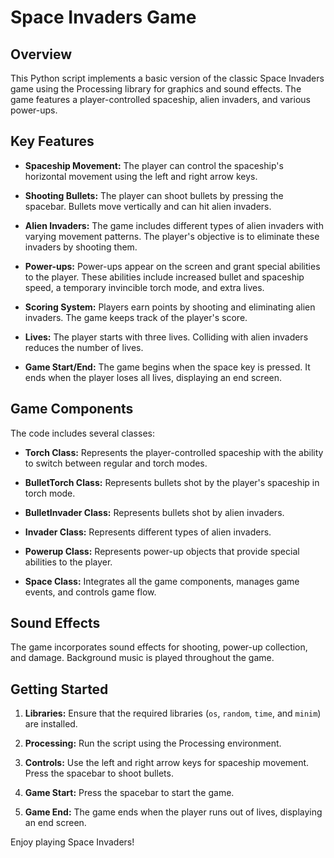 # Space Invaders Game

## Overview

This Python script implements a basic version of the classic Space Invaders game using the Processing library for graphics and sound effects. The game features a player-controlled spaceship, alien invaders, and various power-ups.

## Key Features

- **Spaceship Movement:** The player can control the spaceship's horizontal movement using the left and right arrow keys.

- **Shooting Bullets:** The player can shoot bullets by pressing the spacebar. Bullets move vertically and can hit alien invaders.

- **Alien Invaders:** The game includes different types of alien invaders with varying movement patterns. The player's objective is to eliminate these invaders by shooting them.

- **Power-ups:** Power-ups appear on the screen and grant special abilities to the player. These abilities include increased bullet and spaceship speed, a temporary invincible torch mode, and extra lives.

- **Scoring System:** Players earn points by shooting and eliminating alien invaders. The game keeps track of the player's score.

- **Lives:** The player starts with three lives. Colliding with alien invaders reduces the number of lives.

- **Game Start/End:** The game begins when the space key is pressed. It ends when the player loses all lives, displaying an end screen.

## Game Components

The code includes several classes:

- **Torch Class:** Represents the player-controlled spaceship with the ability to switch between regular and torch modes.

- **BulletTorch Class:** Represents bullets shot by the player's spaceship in torch mode.

- **BulletInvader Class:** Represents bullets shot by alien invaders.

- **Invader Class:** Represents different types of alien invaders.

- **Powerup Class:** Represents power-up objects that provide special abilities to the player.

- **Space Class:** Integrates all the game components, manages game events, and controls game flow.

## Sound Effects

The game incorporates sound effects for shooting, power-up collection, and damage. Background music is played throughout the game.

## Getting Started

1. **Libraries:** Ensure that the required libraries (`os`, `random`, `time`, and `minim`) are installed.

2. **Processing:** Run the script using the Processing environment.

3. **Controls:** Use the left and right arrow keys for spaceship movement. Press the spacebar to shoot bullets.

4. **Game Start:** Press the spacebar to start the game.

5. **Game End:** The game ends when the player runs out of lives, displaying an end screen.

Enjoy playing Space Invaders!

